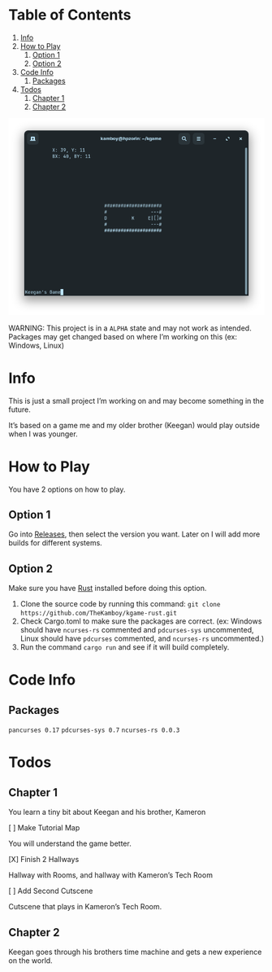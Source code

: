 
# Table of Contents

1.  [Info](#org49b1213)
2.  [How to Play](#org2863773)
    1.  [Option 1](#org4a515d8)
    2.  [Option 2](#org6d73fe4)
3.  [Code Info](#orge1759cc)
    1.  [Packages](#org46abfdf)
4.  [Todos](#orge46916b)
    1.  [Chapter 1](#org2e66f38)
    2.  [Chapter 2](#org7755011)

![img](https://raw.githubusercontent.com/TheKamboy/kgame-rust/master/assets/images/githubscreennew.png)

WARNING: This project is in a `ALPHA` state and may not work as intended.
Packages may get changed based on where I&rsquo;m working on this (ex: Windows, Linux)


<a id="org49b1213"></a>

# Info

This is just a small project I&rsquo;m working on and may become something in the future.

It&rsquo;s based on a game me and my older brother (Keegan) would play outside when I was younger.


<a id="org2863773"></a>

# How to Play

You have 2 options on how to play.


<a id="org4a515d8"></a>

## Option 1

Go into [Releases](https://github.com/TheKamboy/kgame-rust/releases), then select the version you want.
Later on I will add more builds for different systems.


<a id="org6d73fe4"></a>

## Option 2

Make sure you have [Rust](https://www.rust-lang.org/) installed before doing this option.

1.  Clone the source code by running this command: `git clone https://github.com/TheKamboy/kgame-rust.git`
2.  Check Cargo.toml to make sure the packages are correct. (ex: Windows should have `ncurses-rs` commented and `pdcurses-sys` uncommented, Linux should have `pdcurses` commented, and `ncurses-rs` uncommented.)
3.  Run the command `cargo run` and see if it will build completely.


<a id="orge1759cc"></a>

# Code Info


<a id="org46abfdf"></a>

## Packages

`pancurses 0.17`
`pdcurses-sys 0.7`
`ncurses-rs 0.0.3`


<a id="orge46916b"></a>

# Todos


<a id="org2e66f38"></a>

## Chapter 1

You learn a tiny bit about Keegan and his brother, Kameron

[ ] Make Tutorial Map

You will understand the game better.

[X] Finish 2 Hallways

Hallway with Rooms, and hallway with Kameron&rsquo;s Tech Room

[ ] Add Second Cutscene

Cutscene that plays in Kameron&rsquo;s Tech Room.


<a id="org7755011"></a>

## Chapter 2
Keegan goes through his brothers time machine and gets a new experience on the world.

